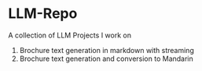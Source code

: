 # LLM-Repo
A collection of LLM Projects I work on

1. Brochure text generation in markdown with streaming
2. Brochure text generation and conversion to Mandarin
